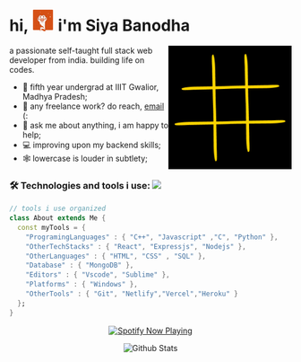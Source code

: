 
# hi, <img src="https://github.com/sia162/sia162/blob/main/giphy.gif" width="40"> i'm Siya Banodha

<img align="right" alt="GIF" src="https://github.com/sia162/sia162/blob/main/tictac.gif" width="220"/>
a passionate self-taught full stack web developer from india. building life on codes. 


- 👾 fifth year undergrad at IIIT Gwalior, Madhya Pradesh;
- 💼 any freelance work? do reach, [email](mailto:siyabanodha@gmail.com) (:
- 💬 ask me about anything, i am happy to help;
- 💻 improving upon my backend skills;
- 🕸️ lowercase is louder in subtlety;
  
### 🛠 Technologies and tools i use: <img src="https://media.giphy.com/media/VgCDAzcKvsR6OM0uWg/giphy.gif" width="50">
```dart 
// tools i use organized
class About extends Me { 
  const myTools = {  
    "ProgramingLanguages" : { "C++", "Javascript" ,"C", "Python" },
    "OtherTechStacks" : { "React", "Expressjs", "Nodejs" },
    "OtherLanguages" : { "HTML", "CSS" , "SQL" },
    "Database" : { "MongoDB" },
    "Editors" : { "Vscode", "Sublime" },
    "Platforms" : { "Windows" },
    "OtherTools" : { "Git", "Netlify","Vercel","Heroku" }
  };
}
```

<div align="center">
  <a href="https://spotify-github-profile.vercel.app/api/view?uid=31wzkpih2ypb3jdgfggphsydrzsu&redirect=true">
    <img src="https://spotify-github-profile.vercel.app/api/view?uid=31wzkpih2ypb3jdgfggphsydrzsu&cover_image=false&theme=default&show_offline=false&background_color=121212&interchange=true&bar_color=53b14f&bar_color_cover=true" alt="Spotify Now Playing" align="center">
  </a>
</div>



<p align="center">
  <img src="https://raw.githubusercontent.com/mayhemantt/mayhemantt/Update/svg/Bottom.svg" alt="Github Stats" />
</p>
